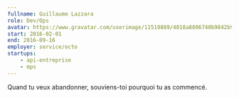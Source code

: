 ```yaml
---
fullname: Guillaume Lazzara
role: Dev/Ops
avatar: https://www.gravatar.com/userimage/11519889/4018a8806740b9842b9fa9efbc32db1d?size=512
start: 2016-02-01
end: 2016-09-16
employer: service/octo
startups:
    - api-entreprise
    - mps
---
```


Quand tu veux abandonner, souviens-toi pourquoi tu as commencé.
